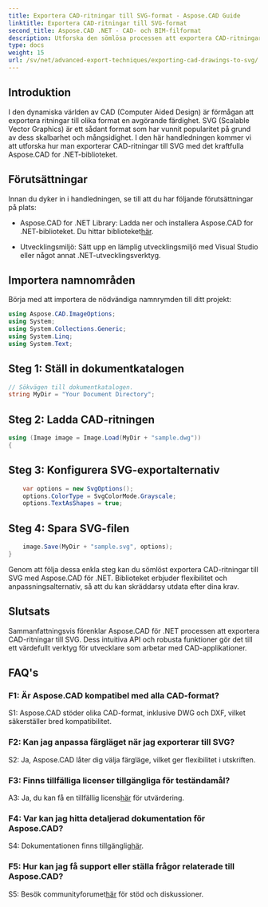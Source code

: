```yaml
---
title: Exportera CAD-ritningar till SVG-format - Aspose.CAD Guide
linktitle: Exportera CAD-ritningar till SVG-format
second_title: Aspose.CAD .NET - CAD- och BIM-filformat
description: Utforska den sömlösa processen att exportera CAD-ritningar till SVG med Aspose.CAD för .NET. Förbättra din CAD-utveckling med flexibilitet och anpassning.
type: docs
weight: 15
url: /sv/net/advanced-export-techniques/exporting-cad-drawings-to-svg/
---
```

## Introduktion

I den dynamiska världen av CAD (Computer Aided Design) är förmågan att exportera ritningar till olika format en avgörande färdighet. SVG (Scalable Vector Graphics) är ett sådant format som har vunnit popularitet på grund av dess skalbarhet och mångsidighet. I den här handledningen kommer vi att utforska hur man exporterar CAD-ritningar till SVG med det kraftfulla Aspose.CAD for .NET-biblioteket.

## Förutsättningar

Innan du dyker in i handledningen, se till att du har följande förutsättningar på plats:

-  Aspose.CAD for .NET Library: Ladda ner och installera Aspose.CAD for .NET-biblioteket. Du hittar biblioteket[här](https://releases.aspose.com/cad/net/).

- Utvecklingsmiljö: Sätt upp en lämplig utvecklingsmiljö med Visual Studio eller något annat .NET-utvecklingsverktyg.

## Importera namnområden

Börja med att importera de nödvändiga namnrymden till ditt projekt:

```csharp
using Aspose.CAD.ImageOptions;
using System;
using System.Collections.Generic;
using System.Linq;
using System.Text;
```

## Steg 1: Ställ in dokumentkatalogen

```csharp
// Sökvägen till dokumentkatalogen.
string MyDir = "Your Document Directory";
```

## Steg 2: Ladda CAD-ritningen

```csharp
using (Image image = Image.Load(MyDir + "sample.dwg"))
{
```

## Steg 3: Konfigurera SVG-exportalternativ

```csharp
    var options = new SvgOptions();
    options.ColorType = SvgColorMode.Grayscale;
    options.TextAsShapes = true;
```

## Steg 4: Spara SVG-filen

```csharp
    image.Save(MyDir + "sample.svg", options);
}
```

Genom att följa dessa enkla steg kan du sömlöst exportera CAD-ritningar till SVG med Aspose.CAD för .NET. Biblioteket erbjuder flexibilitet och anpassningsalternativ, så att du kan skräddarsy utdata efter dina krav.

## Slutsats

Sammanfattningsvis förenklar Aspose.CAD för .NET processen att exportera CAD-ritningar till SVG. Dess intuitiva API och robusta funktioner gör det till ett värdefullt verktyg för utvecklare som arbetar med CAD-applikationer.

## FAQ's

### F1: Är Aspose.CAD kompatibel med alla CAD-format?

S1: Aspose.CAD stöder olika CAD-format, inklusive DWG och DXF, vilket säkerställer bred kompatibilitet.

### F2: Kan jag anpassa färgläget när jag exporterar till SVG?

S2: Ja, Aspose.CAD låter dig välja färgläge, vilket ger flexibilitet i utskriften.

### F3: Finns tillfälliga licenser tillgängliga för teständamål?

 A3: Ja, du kan få en tillfällig licens[här](https://purchase.aspose.com/temporary-license/) för utvärdering.

### F4: Var kan jag hitta detaljerad dokumentation för Aspose.CAD?

 S4: Dokumentationen finns tillgänglig[här](https://reference.aspose.com/cad/net/).

### F5: Hur kan jag få support eller ställa frågor relaterade till Aspose.CAD?

 S5: Besök communityforumet[här](https://forum.aspose.com/c/cad/19) för stöd och diskussioner.
